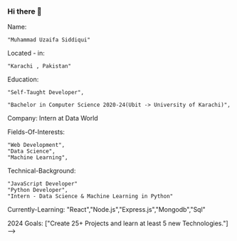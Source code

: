 ### Hi there 👋

Name: 

    "Muhammad Uzaifa Siddiqui"

Located - in: 

    "Karachi , Pakistan"

Education:

    "Self-Taught Developer",
    
    "Bachelor in Computer Science 2020-24(Ubit -> University of Karachi)",

Company: Intern at Data World

Fields-Of-Interests:
  
    "Web Development",
    "Data Science",
    "Machine Learning",
  
Technical-Background:
  
    "JavaScript Developer"
    "Python Developer",
    "Intern - Data Science & Machine Learning in Python"
  
  
Currently-Learning: "React","Node.js","Express.js","Mongodb","Sql"

2024 Goals: ["Create 25+ Projects and learn at least 5 new Technologies."]
-->
